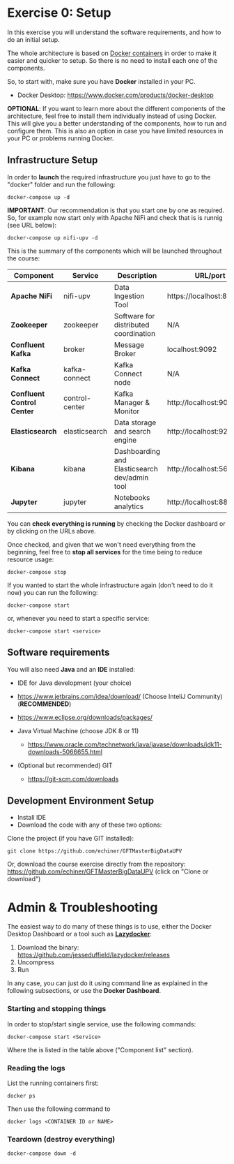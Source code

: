 # Exercise 0: Setup

In this exercise you will understand the software requirements, and how to do an initial setup.

The whole architecture is based on [Docker containers](https://www.docker.com/) in order to make it easier and quicker to setup. So there is no need to install each one of the components.

So, to start with, make sure you have **Docker** installed in your PC.

* Docker Desktop: https://www.docker.com/products/docker-desktop

**OPTIONAL**: If you want to learn more about the different components of the architecture, feel free to install them individually instead of using Docker. This will give you a better understanding of the components, how to run and configure them. This is also an option in case you have limited resources in your PC or problems running Docker.

## Infrastructure Setup

In order to **launch** the required infrastructure you just have to go to the "docker" folder and run the following:

```
docker-compose up -d
```

**IMPORTANT**: Our recommendation is that you start one by one as required. So, for example now start only with Apache NiFi and check that is is runnig (see URL below):

```
docker-compose up nifi-upv -d
```

This is the summary of the components which will be launched throughout the course:

| Component | Service | Description | URL/port |
| ------------- | ------------- | ------------- | ------------- |
| **Apache NiFi**  | nifi-upv | Data Ingestion Tool  | https://localhost:8443/nifi  |
| **Zookeeper**  | zookeeper | Software for distributed coordination  | N/A  |
| **Confluent Kafka**  | broker | Message Broker  | localhost:9092  |
| **Kafka Connect**  | kafka-connect | Kafka Connect node  | N/A  |
| **Confluent Control Center**  | control-center | Kafka Manager & Monitor  |  http://localhost:9021  |
| **Elasticsearch**  | elasticsearch | Data storage and search engine  | http://localhost:9200  |
| **Kibana**  | kibana | Dashboarding and Elasticsearch dev/admin tool  | http://localhost:5601  |
| **Jupyter**  | jupyter | Notebooks analytics  | http://localhost:8888  |

You can **check everything is running** by checking the Docker dashboard or by clicking on the URLs above.

Once checked, and given that we won't need everything from the beginning, feel free to **stop all services** for the time being to reduce resource usage:

```
docker-compose stop
```

If you wanted to start the whole infrastructure again (don't need to do it now) you can run the following:

```
docker-compose start
```

or, whenever you need to start a specific service:

```
docker-compose start <service>
```

## Software requirements

You will also need **Java** and an **IDE** installed:

* IDE for Java development (your choice)
 * https://www.jetbrains.com/idea/download/ (Choose InteliJ Community)  (**RECOMMENDED**)
 * https://www.eclipse.org/downloads/packages/ 

* Java Virtual Machine (choose JDK 8 or 11)
  * https://www.oracle.com/technetwork/java/javase/downloads/jdk11-downloads-5066655.html

* (Optional but recommended) GIT
  * https://git-scm.com/downloads

## Development Environment Setup

* Install IDE
* Download the code with any of these two options:

Clone the project (if you have GIT installed):
 
 ```
 git clone https://github.com/echiner/GFTMasterBigDataUPV
 ```

Or, download the course exercise directly from the repository: https://github.com/echiner/GFTMasterBigDataUPV (click on "Clone or download")

# Admin & Troubleshooting

The easiest way to do many of these things is to use, either the Docker Desktop Dashboard or a tool such as **[Lazydocker](https://github.com/jesseduffield/lazydocker)**:

1. Download the binary: https://github.com/jesseduffield/lazydocker/releases
2. Uncompress
3. Run

In any case, you can just do it using command line as explained in the following subsections, or use the **Docker Dashboard**.

### Starting and stopping things

In order to stop/start single service, use the following commands:

```
docker-compose start <Service>
```

Where the **<Service>** is listed in the table above ("Component list" section).

### Reading the logs

List the running containers first:

```
docker ps
```

Then use the following command to

```
docker logs <CONTAINER ID or NAME>
```

### Teardown (destroy everything)

```
docker-compose down -d
```